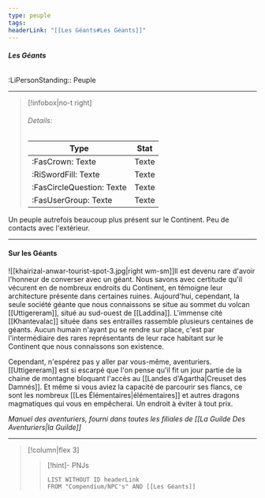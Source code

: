 ```yaml
---
type: peuple
tags:
headerLink: "[[Les Géants#Les Géants]]"
---
```

###### __Les Géants__
<span class="sub2">:LiPersonStanding:: Peuple</span>
___
> [!infobox|no-t right]
> ###### Details:
> | Type | Stat |
> | ---- | ---- |
> | :FasCrown: Texte   | Texte |
> | :RiSwordFill: Texte   | Texte |
> | :FasCircleQuestion: Texte   | Texte |
> |  :FasUserGroup: Texte   | Texte |


Un peuple autrefois beaucoup plus présent sur le Continent. Peu de contacts avec l'extérieur.
 

***

#### Sur les Géants
![[khairizal-anwar-tourist-spot-3.jpg|right wm-sm]]Il est devenu rare d'avoir l'honneur de converser avec un géant. Nous savons avec certitude qu'il vécurent en de nombreux endroits du Continent, en témoigne leur architecture présente dans certaines ruines. Aujourd'hui, cependant, la seule société géante que nous connaissons se situe au sommet du volcan [[Uttigereram]], situé au sud-ouest de [[Laddina]]. L'immense cité [[Khantevalac]] située dans ses entrailles rassemble plusieurs centaines de géants. Aucun humain n'ayant pu se rendre sur place, c'est par l'intermédiaire des rares représentants de leur race habitant sur le Continent que nous connaissons son existence.

Cependant, n'espérez pas y aller par vous-même, aventuriers. [[Uttigereram]] est si escarpé que l'on pense qu'il fit un jour partie de la chaine de montagne bloquant l'accès au [[Landes d'Agartha|Creuset des Damnés]]. Et même si vous aviez la capacité de parcourir ses flancs, ce sont les nombreux [[Les Élémentaires|élémentaires]] et autres dragons magmatiques qui vous en empêcherai. Un endroit à éviter à tout prix.

*Manuel des aventuriers, fourni dans toutes les filiales de [[La Guilde Des Aventuriers|la Guilde]]*

***

> [!column|flex 3]
>>[!hint]- PNJs
>>```dataview
>>LIST WITHOUT ID headerLink
>>FROM "Compendium/NPC's" AND [[Les Géants]]